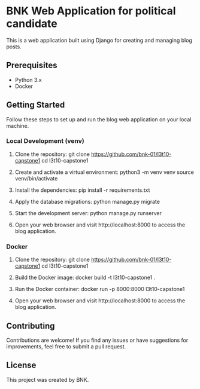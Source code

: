 # BNK Web Application for political candidate

This is a web application built using Django for creating and managing blog posts.

## Prerequisites

- Python 3.x
- Docker

## Getting Started

Follow these steps to set up and run the blog web application on your local machine.

### Local Development (venv)

1. Clone the repository:
   git clone https://github.com/bnk-01/l3t10-capstone1
   cd l3t10-capstone1

2. Create and activate a virtual environment:
   python3 -m venv venv
   source venv/bin/activate

3. Install the dependencies:
   pip install -r requirements.txt

4. Apply the database migrations:
   python manage.py migrate

5. Start the development server:
   python manage.py runserver

6. Open your web browser and visit http://localhost:8000 to access the blog application.

### Docker

1. Clone the repository:
   git clone https://github.com/bnk-01/l3t10-capstone1
   cd l3t10-capstone1

2. Build the Docker image:
   docker build -t l3t10-capstone1 .

3. Run the Docker container:
   docker run -p 8000:8000 l3t10-capstone1

4. Open your web browser and visit http://localhost:8000 to access the blog application.

## Contributing

Contributions are welcome! If you find any issues or have suggestions for improvements, feel free to submit a pull request.

## License

This project was created by BNK.
